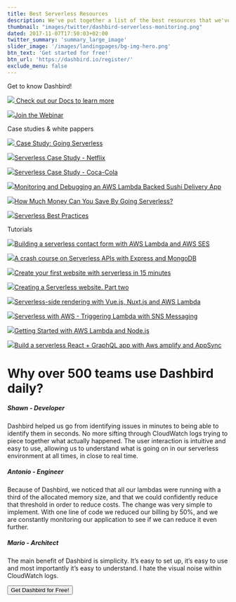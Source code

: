 ```yaml
---
title: Best Serverless Resources
description: We've put together a list of the best resources that we've created in the past few months. We've spent countless hours working on these and we believe they can help paint a better picture of the power and benefits of serverless. But if tutorials aren't your cup of tea, you could always signup with Dashbird and manage your Lambdas like a pro!
thumbnail: "images/twitter/dashbird-serverless-monitoring.png"
dated: 2017-11-07T17:50:03+02:00
twitter_summary: 'summary_large_image'
slider_image: '/images/landingpages/bg-img-hero.png'
btn_text: 'Get started for free!'
btn_url: 'https://dashbird.io/register/'
exclude_menu: false
---
```



<div class="bg-white">
    <section class="container pt-5 pb-10 landing-content"></section>
        <div class="row pt-7">
            <div class="col-12 col-md-8 landing-text">
            <div class="col text-center">
                    <span class="h2 roboto-mono text-uppercase">Get to know Dashbird!</span>
                </div>
                <div class="row pt-5 pb-10 text-center">
                    <div class="col-sm">
                        <p><a href="https://dashbird.io/docs/"><img src="/images/thumbs-resources/Docum.png"/>
                        Check out our Docs to learn more </a></p>
                    </div>
                    <div class="col-sm">
                        <p><a href="https://zoom.us/webinar/register/WN_DMy0y4OgRUi-PTmpGsEvYg"><img src="/images/thumbs-resources/webnr.png"/>Join the Webinar</a> </p>
                    </div>
                </div>
                <div class="col text-center">
                    <span class="h2 roboto-mono text-uppercase">Case studies & white pappers</span>
                </div>
                <div class="row pt-5 pb-10 text-center">
                    <div class="col-sm">
                        <p><a href="https://dashbird.io/shamrock-case-study/"><img src="/images/thumbs-resources/1.1.png"/>
                        Case Study: Going Serverless </a></p>
                    </div>
                    <div class="col-sm">
                        <p><a href="https://dashbird.io/blog/serverless-case-study-netflix/"><img src="/images/thumbs-resources/1.2.png"/>Serverless Case Study - Netflix</a> </p>
                    </div>
                    <div class="col-sm">
                        <p><a href="https://dashbird.io/blog/serverless-case-study-coca-cola/"><img src="/images/thumbs-resources/1.3.png"/>Serverless Case Study - Coca-Cola</a> </p>
                    </div>
                    <div class="col-sm">
                        <p><a href="https://dashbird.io/blog/monitoring-debugging-lambda-app-without-knowing-of-aws/"><img src="/images/thumbs-resources/1.4.png"/>Monitoring and Debugging an AWS Lambda Backed Sushi Delivery App</a></p>
                    </div>
                    <div class="col-sm">
                        <p><a href="https://dashbird.io/blog/saving-money-switching-serverless/"><img src="/images/thumbs-resources/1.5.png"/>How Much Money Can You Save By Going Serverless?</a></p>
                    </div>
                    <div class="col-sm">
                        <p><a href="https://dashbird.io/serverless-benefits/"><img src="/images/thumbs-resources/1.6.png"/>Serverless Best Practices</a> </p>
                    </div>
                </div>
                <div class="col text-center">
                    <span class="h2 roboto-mono text-uppercase">Tutorials</span>
                </div>
                <div class="row pt-5 pb-10 text-center">
                    <div class="col-sm">
                        <p><a href="https://dashbird.io/blog/building-a-serverless-contact-form-with-aws-lambda-and-aws-ses/"><img src="/images/thumbs-resources/NR.1.png"/>Building a serverless contact form with AWS Lambda and AWS SES</a> </p>
                    </div>
                    <div class="col-sm">
                        <p><a href="https://dashbird.io/blog/a-crash-course-on-serverless-apis-with-express-and-mongodb/"><img src="/images/thumbs-resources/NR.2.png"/>A crash course on Serverless APIs with Express and MongoDB</a></p>
                    </div>
                    <div class="col-sm">
                        <p><a href="https://dashbird.io/blog/create-your-first-website-in-15-minutes/"><img src="/images/thumbs-resources/NR.3.png"/>Create your first website with serverless in 15 minutes</a></p>
                    </div>
                    <div class="col-sm">
                        <p><a href="https://dashbird.io/blog/serverless-website-part-two/"><img src="/images/thumbs-resources/NR.4.png"/>Creating a Serverless website. Part two</a></p>
                    </div>
                    <div class="col-sm">
                        <p><a href="https://dashbird.io/blog/a-crash-course-on-serverless-side-rendering-with-vuejs-nuxtjs-and-aws-lambda/"><img src="/images/thumbs-resources/NR.5.jpg"/>Serverless-side rendering with Vue.js, Nuxt.js and AWS Lambda </a></p>
                    </div>
                    <div class="col-sm">
                        <p><a href="https://dashbird.io/blog/a-crash-course-on-serverless-with-aws-triggering-lambda-with-sns-messaging/"><img src="/images/thumbs-resources/NR.6.png"/>Serverless with AWS - Triggering Lambda with SNS Messaging</a></p>
                    </div>
                </div>
                <div class="row pt-5 pb-10 text-center">
                    <div class="col-sm">
                        <p><a href="https://dashbird.io/blog/getting-started-with-aws-lambda-and-nodejs/"><img src="/images/thumbs-resources/NR.7.png"/>Getting Started with AWS Lambda and Node.js</a></p>
                    </div>
                    <div class="col-sm">
                        <p><a href="https://dashbird.io/blog/serverless-react-graphql/"><img src="/images/thumbs-resources/NR.8.png"/>Build a serverless React + GraphQL app with Aws amplify and AppSync</a></p>
                    </div>
                    <div class="col-sm">
                        <!-- <p><a href="http://localhost:1313/blog/serverless-react-graphql/"><img src="/images/thumbs-resources/NR.8.png"/>Build a serverless React + GraphQL app with Aws amplify and AppSync</a></p> -->
                    </div>
                </div>
            </div>
        </div>
    </section>
</div>


<div class="container landing-features">
    <div class="row pb-4">
        <div class="col-12 text-md-center">
        <h1>Why over 500 teams use Dashbird daily?</h1>
        </div>
    </div>
    <div class="row companies">
        <div class="col-12 col-md-4 text-md-center">
        <h5>Shawn - Developer</h5>
        <p class='collapseTwo' data-toggle="collapse" href="#collapseOne" role="button" aria-expanded="false" aria-controls="collapseOne" id="collapseOne">
            Dashbird helped us go from identifying issues in minutes to being able to identify them in seconds. No more sifting through CloudWatch logs trying to piece together what actually happened. The user interaction is intuitive and easy to use, allowing us to understand what is going on in our serverless environment at all times, in close to real time.
        </p>
        </div>
        <div class="col-12 col-md-4 text-md-center">
        <h5>Antonio - Engineer</h5>
        <p class='collapseTwo' data-toggle="collapseTwo" href="#collapseTwo" role="button" aria-expanded="false" aria-controls="collapseTwo" id="collapseTwo">
        Because of Dashbird, we noticed that all our lambdas were running with a third of the allocated memory size, and that we could confidently reduce that threshold in order to reduce costs. The change was very simple to implement. With one line of code we reduced our billing by 50%, and we are constantly monitoring our application to see if we can reduce it even further.
        </p>
        </div>
        <div class="col-12 col-md-4 text-md-center">
        <h5>Mario - Architect</h5>
        <p class='collapseTwo' data-toggle="collapse" href="#collapseThree" role="button" aria-expanded="false" aria-controls="collapseThree" id="collapseThree">
        The main benefit of Dashbird is simplicity. It’s easy to set up, it’s easy to use and most importantly it’s easy to understand. I hate the visual noise within CloudWatch logs.
        </p>
        </div>
    </div>
    <div class="row mt-5">
    <div class="col-12 text-center">
      <a href="#register">
        <button class="cta-btn" data-note="Zero code integration">Get Dashbird for Free!</button>
      </a>
    </div>
  </div>
</div>
